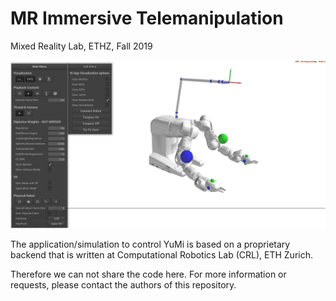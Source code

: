 # MR Immersive Telemanipulation
Mixed Reality Lab, ETHZ, Fall 2019

<p align="center">
  <img src="../misc/yumi-simulation-middleware.png" width="750">
</p>

The application/simulation to control YuMi is based on a proprietary backend that is written at Computational Robotics Lab (CRL), ETH Zurich. 

Therefore we can not share the code here. For more information or requests, please contact the authors of this repository.

